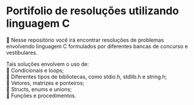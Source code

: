 # Portifolio de resoluções utilizando linguagem C
🔎 Nesse repositório você irá encontrar resoluções de problemas envolvendo linguagem C formulados por diferentes bancas de concurso e vestibulares. 

Tais soluções envolvem o uso de:\
🔹 Condicionais e loops;\
🔹 Diferentes tipos de bibliotecas, como stdio.h, stdlib.h e string.h;\
🔹 Vetores, matrizes e ponteiros;\
🔹 Structs, enums e unions;\
🔹 Funções e procedimentos.
